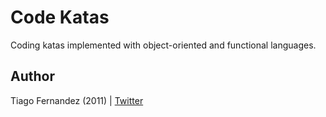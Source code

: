 # Code Katas

Coding katas implemented with object-oriented and functional languages.


## Author

Tiago Fernandez (2011) | [Twitter][t]

[t]: http://twitter.com/tiagofernandez
